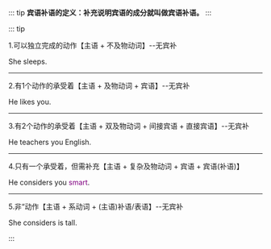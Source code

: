 ::: tip
**宾语补语的定义：补充说明宾语的成分就叫做宾语补语。**
:::

::: tip

1.可以独立完成的动作【主语 + 不及物动词】--无宾补

She sleeps.

---

2.有1个动作的承受着【主语 + 及物动词 + 宾语】--无宾补

He likes you.

---

3.有2个动作的承受着【主语 + 双及物动词 + 间接宾语 + 直接宾语】--无宾补

He teachers you English.

---

4.只有一个承受着，但需补充【主语 + 复杂及物动词 + 宾语 + 宾语(补语)】

He considers you <font color="purple">smart</font>.

---

5.非“动作【主语 + 系动词 + (主语)补语/表语】--无宾补

She considers is tall.

:::